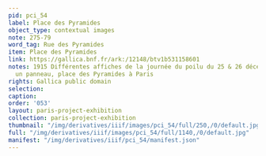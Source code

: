 ```yaml
---
pid: pci_54
label: Place des Pyramides
object_type: contextual images
note: 275-79
word_tag: Rue des Pyramides
item: Place des Pyramides
link: https://gallica.bnf.fr/ark:/12148/btv1b531158601
notes: 1915 Différentes affiches de la journée du poilu du 25 & 26 décembre 1915 sur
  un panneau, place des Pyramides à Paris
rights: Gallica public domain
selection: 
caption: 
order: '053'
layout: paris-project-exhibition
collection: paris-project-exhibition
thumbnail: "/img/derivatives/iiif/images/pci_54/full/250,/0/default.jpg"
full: "/img/derivatives/iiif/images/pci_54/full/1140,/0/default.jpg"
manifest: "/img/derivatives/iiif/pci_54/manifest.json"
---
```

